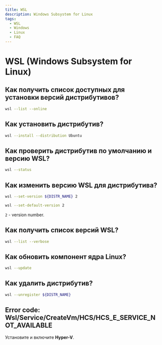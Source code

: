 ```yaml
---
title: WSL
description: Windows Subsystem for Linux
tags:
  - WSL
  - Windows
  - Linux
  - FAQ
---
```


# WSL (Windows Subsystem for Linux)

## Как получить список доступных для установки версий дистрибутивов?

```bash
wsl --list --online
```

## Как установить дистрибутив?

```bash
wsl --install --distribution Ubuntu
```

## Как проверить дистрибутив по умолчанию и версию WSL?

```bash
wsl --status
```

## Как изменить версию WSL для дистрибутива?

```bash title="Задать версию WSL для дистрибутива"
wsl --set-version ${DISTR_NAME} 2
```

```bash title="Задать версию WSL по умолчанию"
wsl --set-default-version 2
```

`2` - version number.

## Как получить список версий WSL?

```bash
wsl --list --verbose
```

## Как обновить компонент ядра Linux?

```bash
wsl --update
```

## Как удалить дистрибутив?

```bash
wsl --unregister ${DISTR_NAME}
```

## Error code: Wsl/Service/CreateVm/HCS/HCS_E_SERVICE_NOT_AVAILABLE

Установите и включите **Hyper-V**.

